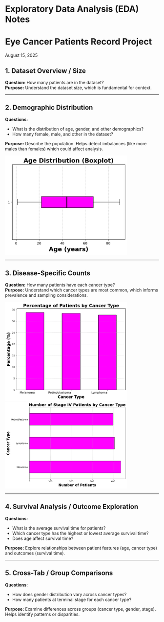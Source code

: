 # Exploratory Data Analysis (EDA) Notes 
# Eye Cancer Patients Record Project
August 15, 2025

## 1. Dataset Overview / Size
**Question:** How many patients are in the dataset?  
**Purpose:** Understand the dataset size, which is fundamental for context.

---

## 2. Demographic Distribution
**Questions:**  
- What is the distribution of age, gender, and other demographics?  
- How many female, male, and other in the dataset?  

**Purpose:** Describe the population. Helps detect imbalances (like more males than females) which could affect analysis.

<img src="age_distribution_patients.png" width="400">

---

## 3. Disease-Specific Counts
**Question:** How many patients have each cancer type?  
**Purpose:** Understand which cancer types are most common, which informs prevalence and sampling considerations.

<p float="left">
<img src="cancer_type_percent.png" width="400"/>
<img src="number_stage_by_cancer_type.png" width="400"/>
</p>

---

## 4. Survival Analysis / Outcome Exploration
**Questions:**  
- What is the average survival time for patients?  
- Which cancer type has the highest or lowest average survival time?  
- Does age affect survival time?  

**Purpose:** Explore relationships between patient features (age, cancer type) and outcomes (survival time).

---

## 5. Cross-Tab / Group Comparisons
**Questions:**  
- How does gender distribution vary across cancer types?  
- How many patients at terminal stage for each cancer type?  

**Purpose:** Examine differences across groups (cancer type, gender, stage). Helps identify patterns or disparities.
